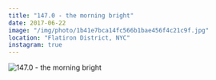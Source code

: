 ```yaml
---
title: "147.0 - the morning bright"
date: 2017-06-22
image: "/img/photo/1b41e7bca14fc566b1bae456f4c21c9f.jpg"
location: "Flatiron District, NYC"
instagram: true
---
```


![147.0 - the morning bright](/img/photo/1b41e7bca14fc566b1bae456f4c21c9f.jpg)
